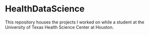 # HealthDataScience
This repository houses the projects I worked on while a student
at the University of Texas Health Science Center at Houston.
